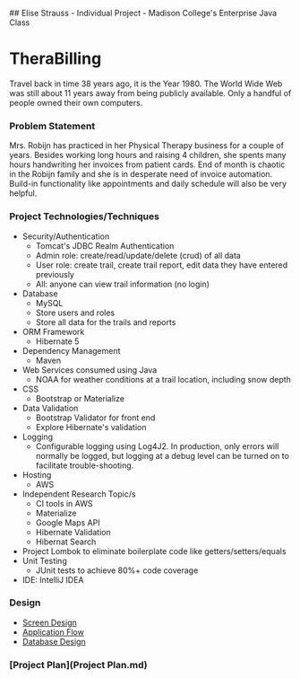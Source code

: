 ﻿﻿﻿﻿## Elise Strauss - Individual Project - Madison College's Enterprise Java Class# TheraBillingTravel back in time 38 years ago, it is the Year 1980.  The World Wide Web  was still about 11 years away from being publicly  available. Only a handful of people owned their own computers.### Problem StatementMrs. Robijn has practiced in  her Physical Therapy business for a couple of years.  Besides working long hours and raising 4 children, she spents many hours handwriting her invoices from patient cards.End of month is chaotic in the Robijn family and she is in desperate need of invoice automation.  Build-in functionality like appointments and daily schedule will also be very helpful.### Project Technologies/Techniques * Security/Authentication  * Tomcat's JDBC Realm Authentication  * Admin role: create/read/update/delete (crud) of all data  * User role: create trail, create trail report, edit data they have entered previously  * All: anyone can view trail information (no login)* Database  * MySQL  * Store users and roles  * Store all data for the trails and reports* ORM Framework  * Hibernate 5* Dependency Management  * Maven* Web Services consumed using Java  * NOAA for weather conditions at a trail location, including snow depth* CSS   * Bootstrap or Materialize* Data Validation  * Bootstrap Validator for front end  * Explore Hibernate's validation* Logging  * Configurable logging using Log4J2. In production, only errors will normally be logged, but logging at a debug level can be turned on to facilitate trouble-shooting. * Hosting  * AWS* Independent Research Topic/s  * CI tools in AWS  * Materialize  * Google Maps API  * Hibernate Validation  * Hibernat Search* Project Lombok to eliminate boilerplate code like getters/setters/equals* Unit Testing  * JUnit tests to achieve 80%+ code coverage * IDE: IntelliJ IDEA### Design* [Screen Design](DesignDocuments)* [Application Flow](DesignDocuments)* [Database Design](DesignDocuments)### [Project Plan](Project Plan.md)